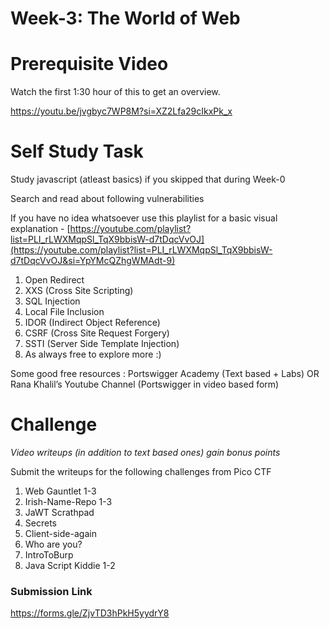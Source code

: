 # Week-3: The World of Web

# Prerequisite Video

Watch the first 1:30 hour of this to get an overview.

https://youtu.be/jvgbyc7WP8M?si=XZ2Lfa29cIkxPk_x

# Self Study Task

Study javascript (atleast basics) if you skipped that during Week-0

Search and read about following vulnerabilities

If you have no idea whatsoever use this playlist for a basic visual explanation - [https://youtube.com/playlist?list=PLI_rLWXMqpSl_TqX9bbisW-d7tDqcVvOJ](https://youtube.com/playlist?list=PLI_rLWXMqpSl_TqX9bbisW-d7tDqcVvOJ&si=YpYMcQZhgWMAdt-9)

1. Open Redirect
2. XXS (Cross Site Scripting)
3. SQL Injection
4. Local File Inclusion
5. IDOR (Indirect Object Reference)
6. CSRF (Cross Site Request Forgery)
7. SSTI (Server Side Template Injection)
8. As always free to explore more :)

Some good free resources : Portswigger Academy (Text based + Labs) OR Rana Khalil’s Youtube Channel (Portswigger in video based form)

# Challenge

*Video writeups (in addition to text based ones) gain bonus points*

Submit the writeups for the following challenges from Pico CTF

1. Web Gauntlet 1-3
2. Irish-Name-Repo 1-3
3. JaWT Scrathpad
4. Secrets
5. Client-side-again
6. Who are you?
7. IntroToBurp
8. Java Script Kiddie 1-2

### Submission Link

https://forms.gle/ZjvTD3hPkH5yydrY8
